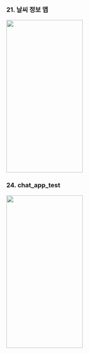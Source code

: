 ### 21. 날씨 정보 앱
<img src="https://user-images.githubusercontent.com/43669992/225688132-de6542b8-6135-4c1b-a583-bc2408ae1f7d.gif" width="200" height="400"/>

### 24. chat_app_test
<img src="https://user-images.githubusercontent.com/43669992/226609963-47300358-ede3-40c3-861d-c63c0b56b3f4.gif" width="200" height="400"/>